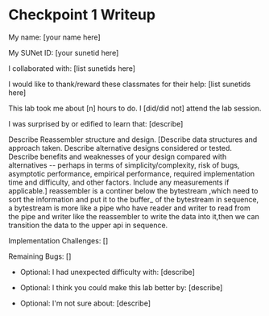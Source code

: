 Checkpoint 1 Writeup
====================

My name: [your name here]

My SUNet ID: [your sunetid here]

I collaborated with: [list sunetids here]

I would like to thank/reward these classmates for their help: [list sunetids here]

This lab took me about [n] hours to do. I [did/did not] attend the lab session.

I was surprised by or edified to learn that: [describe]

Describe Reassembler structure and design. [Describe data structures and
approach taken. Describe alternative designs considered or tested.
Describe benefits and weaknesses of your design compared with
alternatives -- perhaps in terms of simplicity/complexity, risk of
bugs, asymptotic performance, empirical performance, required
implementation time and difficulty, and other factors. Include any
measurements if applicable.]
reassembler is a continer below the bytestream ,which need to sort the information and put it 
to the buffer_ of the bytestream in sequence, a bytestream is more like a pipe who have reader and writer 
to read from the pipe and writer like the reassembler to write the data into it,then we can transition the
data to the upper api in sequence.


Implementation Challenges:
[]

Remaining Bugs:
[]

- Optional: I had unexpected difficulty with: [describe]

- Optional: I think you could make this lab better by: [describe]

- Optional: I'm not sure about: [describe]
